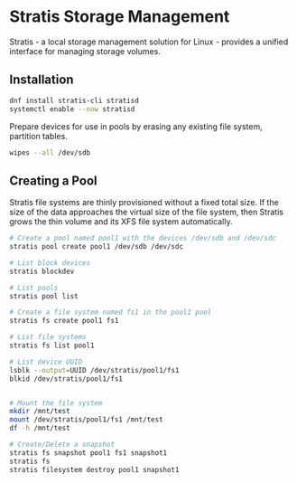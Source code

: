 # Stratis Storage Management

Stratis - a local storage management solution for Linux - provides a unified interface for managing storage volumes.

## Installation

```sh
dnf install stratis-cli stratisd
systemctl enable --now stratisd
```

Prepare devices for use in pools by erasing any existing file system, partition tables.

```sh
wipes --all /dev/sdb
```

## Creating a Pool

Stratis file systems are thinly provisioned without a fixed total size. If the size of the data approaches the virtual size of the file system, then Stratis grows the thin volume and its XFS file system automatically.

```sh
# Create a pool named pool1 with the devices /dev/sdb and /dev/sdc
stratis pool create pool1 /dev/sdb /dev/sdc

# List block devices
stratis blockdev

# List pools
stratis pool list

# Create a file system named fs1 in the pool1 pool
stratis fs create pool1 fs1

# List file systems
stratis fs list pool1

# List device UUID
lsblk --output=UUID /dev/stratis/pool1/fs1
blkid /dev/stratis/pool1/fs1


# Mount the file system
mkdir /mnt/test
mount /dev/stratis/pool1/fs1 /mnt/test
df -h /mnt/test

# Create/Delete a snapshot
stratis fs snapshot pool1 fs1 snapshot1
stratis fs
stratis filesystem destroy pool1 snapshot1
```
